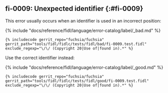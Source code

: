 ## fi-0009: Unexpected identifier {:#fi-0009}

This error usually occurs when an identifier is used in an incorrect position:

{% include "docs/reference/fidl/language/error-catalog/label/_bad.md" %}

```fidl
{% includecode gerrit_repo="fuchsia/fuchsia" gerrit_path="tools/fidl/fidlc/tests/fidl/bad/fi-0009.test.fidl" exclude_regexp="\/\/ (Copyright 20|Use of|found in).*" %}
```

Use the correct identifier instead:

{% include "docs/reference/fidl/language/error-catalog/label/_good.md" %}

```fidl
{% includecode gerrit_repo="fuchsia/fuchsia" gerrit_path="tools/fidl/fidlc/tests/fidl/good/fi-0009.test.fidl" exclude_regexp="\/\/ (Copyright 20|Use of|found in).*" %}
```
